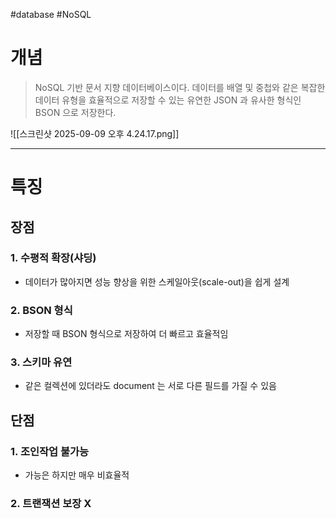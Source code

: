 #database #NoSQL

# 개념

> NoSQL 기반 문서 지향 데이터베이스이다.
> 데이터를 배열 및 중첩와 같은 복잡한 데이터 유형을 효율적으로 저장할 수 있는 유연한 JSON 과 유사한 형식인 BSON 으로 저장한다.


![[스크린샷 2025-09-09 오후 4.24.17.png]]


___

# 특징

## 장점

### 1.  수평적 확장(샤딩)

- 데이터가 많아지면 성능 향상을 위한 스케일아웃(scale-out)을 쉽게 설계

### 2. BSON 형식

- 저장할 때 BSON 형식으로 저장하여 더 빠르고  효율적임

### 3. 스키마 유연

- 같은 컬렉션에 있더라도 document 는 서로 다른 필드를 가질 수 있음

## 단점

### 1. 조인작업 불가능

- 가능은 하지만 매우 비효율적

### 2. 트랜잭션 보장 X

